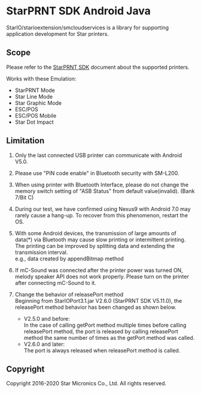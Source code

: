 # StarPRNT SDK Android Java

StarIO/starioextension/smcloudservices is a library for supporting application development for Star printers.

## Scope

Please refer to the [StarPRNT SDK](https://www.star-m.jp/products/s_print/sdk/starprnt_sdk/manual/android_java/en/index.html) document about the supported printers.

Works with these Emulation:
- StarPRNT Mode
- Star Line Mode
- Star Graphic Mode
- ESC/POS
- ESC/POS Mobile
- Star Dot Impact


## Limitation
1. Only the last connected USB printer can communicate with Android V5.0.

2. Please use "PIN code enable" in Bluetooth security with SM-L200.

3. When using printer with Bluetooth Interface, please do not change the memory switch setting of "ASB Status" from default value(invalid). (Bank 7/Bit C)

4. During our test, we have confirmed using Nexus9 with Android 7.0 may rarely cause a hang-up. To recover from this phenomenon, restart the OS.

5. With some Android devices, the transmission of large amounts of data(*) via Bluetooth may cause slow printing or intermittent printing. The printing can be improved by splitting data and extending the transmission interval.  
e.g., data created by appendBitmap method

6. If mC-Sound was connected after the printer power was turned ON, melody speaker API does not work properly. Please turn on the printer after connecting mC-Sound to it.

7. Change the behavior of releasePort method  
Beginning from StarIOPort3.1.jar V2.6.0 (StarPRNT SDK V5.11.0), the releasePort method behavior has been changed as shown below.
    - V2.5.0 and before:  
    In the case of calling getPort method multiple times before calling releasePort method, the port is released by calling releasePort method the same number of times as the getPort method was called.
    - V2.6.0 and later:  
    The port is always released when releasePort method is called.

## Copyright

Copyright 2016-2020 Star Micronics Co., Ltd. All rights reserved.

